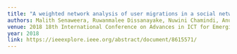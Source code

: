 ```yaml
---
title: "A weighted network analysis of user migrations in a social network"
authors: Malith Senaweera, Ruwanmalee Dissanayake, Nuwini Chamindi, Anupa Shyamalal, Charith Elvitigala, Sameera Horawalavithana, Primal Wijesekara, Kasun Gunawardana, Manjusri Wickramasinghe, Chamath Keppitiyagama
venue: 2018 18th International Conference on Advances in ICT for Emerging Regions (ICTer)
year: 2018
link: https://ieeexplore.ieee.org/abstract/document/8615571/
---
```


